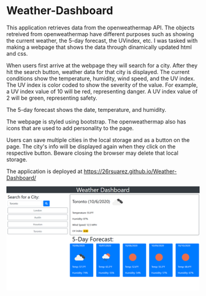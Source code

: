 # Weather-Dashboard

This application retrieves data from the openweathermap API. The objects retreived from openweathermap have different purposes such as showing the current weather, the 5-day forecast, the UVindex, etc. I was tasked with making a webpage that shows the data through dinamically updated html and css. 

When users first arrive at the webpage they will search for a city. After they hit the search button, weather data for that city is displayed. The current conditions show the temperature, humidity, wind speed, and the UV index. The UV index is color coded to show the severity of the value. For example, a UV index value of 10 will be red, representing danger. A UV index value of 2 will be green, representing safety.

The 5-day forecast shows the date, temperature, and humidity. 

The webpage is styled using bootstrap. The openweathermap also has icons that are used to add personality to the page. 

Users can save multiple cities in the local storage and as a button on the page. The city's info will be displayed again when they click on the respective button. Beware closing the browser may delete that local storage.

The application is deployed at https://26rsuarez.github.io/Weather-Dashboard/

![weatherdasboard](./Assets/weatherdashboard.PNG)

